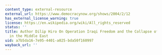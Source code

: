 ```yaml
---
content_type: external-resource
external_url: https://www.democracynow.org/shows/2004/2/12
has_external_license_warning: true
license: https://en.wikipedia.org/wiki/All_rights_reserved
status: ''
title: Author Dilip Hiro On Operation Iraqi Freedom and the Collapse of American Power
  in the Middle East
uid: a7b5da16-7e95-4401-a025-bda50f160997
wayback_url: ''
---
```

